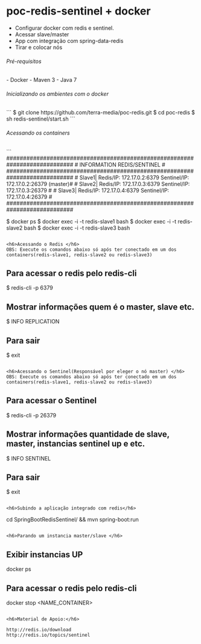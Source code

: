 # poc-redis-sentinel + docker

- Configurar docker com redis e sentinel.
- Acessar slave/master
- App com integração com spring-data-redis
- Tirar e colocar nós

<h6>Pré-requisitos </h6>
- Docker
- Maven 3
- Java 7


<h6>Inicializando os ambientes com o docker </h6>
```
  $ git clone https://github.com/terra-media/poc-redis.git
  $ cd poc-redis
  $ sh redis-sentinel/start.sh
```  

<h6>Acessando os containers </h6>
```
############################################################################
#                     INFORMATION REDIS/SENTINEL                           #
############################################################################
# Slave1| Redis/IP: 172.17.0.2:6379  Sentinel/IP: 172.17.0.2:26379 (master)#
# Slave2| Redis/IP: 172.17.0.3:6379  Sentinel/IP: 172.17.0.3:26379         #
# Slave3| Redis/IP: 172.17.0.4:6379  Sentinel/IP: 172.17.0.4:26379         #
############################################################################


$ docker ps
$ docker exec -i -t redis-slave1 bash
$ docker exec -i -t redis-slave2 bash
$ docker exec -i -t redis-slave3 bash

```  

<h6>Acessando o Redis </h6>
OBS: Execute os comandos abaixo só após ter conectado em um dos containers(redis-slave1, redis-slave2 ou redis-slave3)
```
## Para acessar o redis pelo redis-cli
$ redis-cli -p 6379

## Mostrar informações quem é o master, slave etc.
$ INFO REPLICATION

## Para sair
$ exit

``` 

<h6>Acessando o Sentinel(Responsável por eleger o nó master) </h6>
OBS: Execute os comandos abaixo só após ter conectado em um dos containers(redis-slave1, redis-slave2 ou redis-slave3)
```
## Para acessar o Sentinel
$ redis-cli -p 26379

## Mostrar informações quantidade de slave, master, instancias sentinel up e etc.
$ INFO SENTINEL

## Para sair
$ exit

``` 

<h6>Subindo a aplicação integrado com redis</h6>
```
cd SpringBootRedisSentinel/ && mvn spring-boot:run

``` 

<h6>Parando um instancia master/slave </h6>
```
## Exibir instancias UP
docker ps

## Para acessar o redis pelo redis-cli
docker stop <NAME_CONTAINER>

``` 

<h6>Material de Apoio:</h6>

http://redis.io/download
http://redis.io/topics/sentinel
